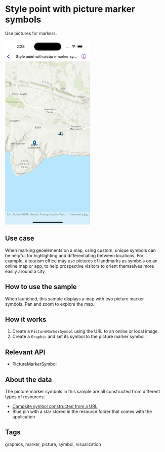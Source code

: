 # Style point with picture marker symbols

Use pictures for markers.

![Image of style point with picture marker symbols](style-point-with-picture-marker-symbols.png)

## Use case

When marking geoelements on a map, using custom, unique symbols can be helpful for highlighting and differentiating between locations. For example, a tourism office may use pictures of landmarks as symbols on an online map or app, to help prospective visitors to orient themselves more easily around a city.

## How to use the sample

When launched, this sample displays a map with two picture marker symbols. Pan and zoom to explore the map.

## How it works

1. Create a `PictureMarkerSymbol` using the URL to an online or local image.
2. Create a `Graphic` and set its symbol to the picture marker symbol.

## Relevant API

*   PictureMarkerSymbol

## About the data

The picture marker symbols in this sample are all constructed from different types of resources:
 - [Campsite symbol constructed from a URL](https://static.arcgis.com/images/Symbols/OutdoorRecreation/Camping.png)
 - Blue pin with a star stored in the resource folder that comes with the application

## Tags

graphics, marker, picture, symbol, visualization
